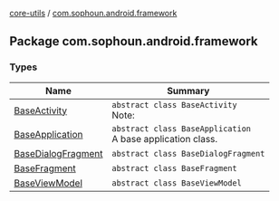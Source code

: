 [core-utils](../index.md) / [com.sophoun.android.framework](./index.md)

## Package com.sophoun.android.framework

### Types

| Name | Summary |
|---|---|
| [BaseActivity](-base-activity/index.md) | `abstract class BaseActivity`<br>Note: |
| [BaseApplication](-base-application/index.md) | `abstract class BaseApplication`<br>A base application class. |
| [BaseDialogFragment](-base-dialog-fragment/index.md) | `abstract class BaseDialogFragment` |
| [BaseFragment](-base-fragment/index.md) | `abstract class BaseFragment` |
| [BaseViewModel](-base-view-model/index.md) | `abstract class BaseViewModel` |
